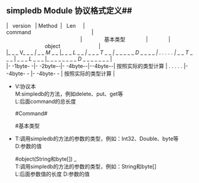 ﻿## simpledb Module 协议格式定义##
>
|&nbsp;&nbsp; version &nbsp;&nbsp;|&nbsp;Method &nbsp;|&nbsp;&nbsp; Len &nbsp;&nbsp;&nbsp;&nbsp;|&nbsp;&nbsp;&nbsp;&nbsp;&nbsp;&nbsp;&nbsp;&nbsp;&nbsp;&nbsp;&nbsp;&nbsp;&nbsp;&nbsp;&nbsp;&nbsp;&nbsp;&nbsp;&nbsp;&nbsp;&nbsp;&nbsp;&nbsp;&nbsp;&nbsp;&nbsp;&nbsp;&nbsp;&nbsp;&nbsp;&nbsp;&nbsp;&nbsp;&nbsp;&nbsp;&nbsp;&nbsp;&nbsp;&nbsp;&nbsp;&nbsp;&nbsp;&nbsp;&nbsp;&nbsp;&nbsp;&nbsp;&nbsp;&nbsp;&nbsp;&nbsp;&nbsp;&nbsp;&nbsp;&nbsp;&nbsp;&nbsp;&nbsp;&nbsp;&nbsp;&nbsp; command  &nbsp;&nbsp;&nbsp;&nbsp;&nbsp;&nbsp;&nbsp;&nbsp;&nbsp;&nbsp;&nbsp;&nbsp;&nbsp;&nbsp;&nbsp;&nbsp;&nbsp;&nbsp;&nbsp;&nbsp;&nbsp;&nbsp;&nbsp;&nbsp;&nbsp;&nbsp;&nbsp;&nbsp;&nbsp;&nbsp;&nbsp;&nbsp;&nbsp;&nbsp;&nbsp;&nbsp;&nbsp;&nbsp;&nbsp;&nbsp;|  
&nbsp;&nbsp;&nbsp;&nbsp;&nbsp;&nbsp;&nbsp;&nbsp;&nbsp;&nbsp;&nbsp;&nbsp;&nbsp;&nbsp;&nbsp;&nbsp;&nbsp;&nbsp;&nbsp;&nbsp;&nbsp;&nbsp;&nbsp;&nbsp;&nbsp;&nbsp;&nbsp;&nbsp;&nbsp;&nbsp;&nbsp;&nbsp;&nbsp;&nbsp;&nbsp;&nbsp;&nbsp;&nbsp;&nbsp;&nbsp;&nbsp;&nbsp;&nbsp;&nbsp;&nbsp;&nbsp;&nbsp;&nbsp;&nbsp;&nbsp;|&nbsp;&nbsp;&nbsp;&nbsp;&nbsp;&nbsp;&nbsp;&nbsp;&nbsp;&nbsp;&nbsp;&nbsp;&nbsp;&nbsp; 基本类型 &nbsp;&nbsp;&nbsp;&nbsp;&nbsp;&nbsp;&nbsp;&nbsp;&nbsp;&nbsp;&nbsp;&nbsp;&nbsp;|&nbsp;&nbsp;&nbsp;&nbsp;&nbsp;&nbsp;&nbsp;&nbsp;&nbsp;&nbsp;&nbsp;&nbsp;&nbsp;&nbsp;|&nbsp;&nbsp;&nbsp;&nbsp;&nbsp;&nbsp;&nbsp;&nbsp;&nbsp;&nbsp;&nbsp;&nbsp;&nbsp;&nbsp;&nbsp;&nbsp;&nbsp;&nbsp;&nbsp;&nbsp;&nbsp;&nbsp;&nbsp;&nbsp;&nbsp;     object  &nbsp;&nbsp;&nbsp;&nbsp;&nbsp;&nbsp;&nbsp;&nbsp;&nbsp;&nbsp;&nbsp;&nbsp;&nbsp;&nbsp;&nbsp;&nbsp;&nbsp;&nbsp;&nbsp;&nbsp;&nbsp;&nbsp;&nbsp;&nbsp;&nbsp;|   
|_ _ _ V_ _ _ _|_ _ _ _M_ _ _ |_ _ _ _L_ _ _ _|_ _ _ _ _T_ _ _ _|_ _ _ _ _ _ _D_ _ _  _ _ _| . . . . . |_ _ _ _T_ _ _ _ | _ _ _ _L_ _ _ _ |_ _ _ _ _ _ _ _ _D_ _ _ _ _ _ _ _ |    
|- -1byte- -|- -2byte--|- -4byte--|--4byte--|   按照实际的类型计算   | . . . . . |- -4byte- - |- -4byte- - |        按照实际的类型计算        |  

- V:协议本  
  M:simpledb的方法，例如delete、put、get等  
  L:后面command的总长度  
  
  #Command#  
  
  #基本类型  
-
   T:调用simpledb的方法的参数的类型，例如：Int32、Double、byte等  
   D:参数的值
   
   #object(String和byte[])
_  
   T:调用simpledb的方法的参数的类型，例如：String和byte[]  
   L:后面参数值的长度
   D:参数的值


